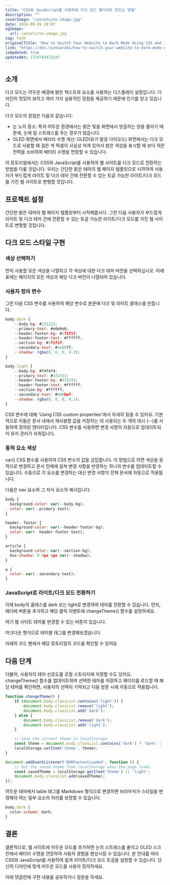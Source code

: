 ```yaml
---
title: "CSS와 JavaScript를 사용하여 다크 모드 웹사이트 만드는 방법"
description: ""
coverImage: "/assets/no-image.jpg"
date: 2024-08-26 20:07
ogImage: 
  url: /assets/no-image.jpg
tag: Tech
originalTitle: "How to Switch Your Website to Dark Mode Using CSS and JavaScript"
link: "https://dev.to/msarabi/how-to-switch-your-website-to-dark-mode-using-css-and-javascript-670"
isUpdated: true
updatedAt: 1724743473247
---
```



## 소개

다크 모드는 어두운 배경에 밝은 텍스트와 요소를 사용하는 디스플레이 설정입니다. 디자인이 멋있어 보이고 여러 가지 실용적인 장점을 제공하기 때문에 인기를 얻고 있습니다.

다크 모드의 장점은 다음과 같습니다:

- 눈 노이 증소: 특히 어두운 환경에서는 밝은 빛을 화면에서 방출하는 양을 줄이기 때문에, 눈에 덜 스트레스를 주는 경우가 많습니다.
- OLED 화면에서 배터리 수명 개선: OLED(유기 발광 다이오드) 화면에서는 다크 모드로 사용할 때 검은 색 픽셀이 사실상 꺼져 있어서 밝은 색상을 표시할 때 보다 적은 전력을 소비하여 배터리 수명을 연장할 수 있습니다.

<div class="content-ad"></div>

이 튜토리얼에서는 CSS와 JavaScript를 사용하여 웹 사이트를 다크 모드로 전환하는 방법을 다룰 것입니다. 우리는 간단한 밝은 테마의 웹 페이지 템플릿으로 시작하여 사용자가 부드럽게 라이트 및 다크 테마 간에 전환할 수 있는 토글 가능한 라이트/다크 모드를 가진 웹 사이트로 변형할 것입니다.

## 프로젝트 설정

간단한 밝은 테마의 웹 페이지 템플릿부터 시작해봅시다. 그런 다음 사용자가 부드럽게 라이트 및 다크 테마 간에 전환할 수 있는 토글 가능한 라이트/다크 모드를 가진 웹 사이트로 변형할 것입니다.

## 다크 모드 스타일 구현

<div class="content-ad"></div>

### 색상 선택하기

먼저 사용할 모든 색상을 나열하고 각 색상에 대한 다크 테마 버전을 선택하십시오. 아래 표에는 페이지의 모든 색상과 해당 다크 버전이 나열되어 있습니다.

### 사용자 정의 변수

그런 다음 CSS 변수를 사용하여 해당 변수로 본문에 다크 및 라이트 클래스를 만듭니다.

<div class="content-ad"></div>

```js
body.dark {
    --body-bg: #121212;
    --primary-text: #e0e0e0;
    --header-footer-bg: #1f1f1f;
    --header-footer-text: #ffffff;
    --section-bg: #1f1f1f;
    --secondary-text: #1e90ff;
    --shadow: rgba(0, 0, 0, 0.2);
}

body.light {
    --body-bg: #f4f4f4;
    --primary-text: #333333;
    --header-footer-bg: #333333;
    --header-footer-text: #ffffff;
    --section-bg: #ffffff;
    --secondary-text: #006baf;
    --shadow: rgba(0, 0, 0, 0.1);
}
```

CSS 변수에 대해 'Using CSS custom properties'에서 자세히 읽을 수 있어요. 기본적으로 이들은 문서 내에서 재사용할 값을 저장하는 데 사용되는 두 개의 대시 (--)를 사용하여 정의된 엔티티입니다. CSS 변수를 사용하면 변경 사항이 자동으로 업데이트되어 유지 관리가 쉬워집니다.

### 동적 요소 색상

var() CSS 함수를 사용하여 CSS 변수의 값을 삽입합니다. 이 방법으로 하면 색상을 동적으로 변경하고 문서 전체에 걸쳐 변경 사항을 반영하는 하나의 변수를 업데이트할 수 있습니다. 수동으로 각 요소를 변경하는 대신 변경 사항이 전체 문서에 자동으로 적용됩니다.

<div class="content-ad"></div>

다음은 nav 요소와 그 자식 요소의 예시입니다.

```js
body {
  background-color: var(--body-bg);
  color: var(--primary-text);
}

header, footer {
  background-color: var(--header-footer-bg);
  color: var(--header-footer-text);
}

article {
  background-color: var(--section-bg);
  box-shadow: 0 4px 8px var(--shadow);
}

a {
  color: var(--secondary-text);
}
```

### JavaScript로 라이트/다크 모드 전환하기

이제 body의 클래스를 dark 또는 light로 변경하여 테마를 전환할 수 있습니다. 먼저, 헤더에 버튼을 추가하고 해당 클릭 이벤트에 changeTheme() 함수를 설정하세요.

<div class="content-ad"></div>

여기 웹 사이트 테마를 변경할 수 있는 버튼이 있습니다. 

마크다운 형식으로 테이블 태그를 변경해보겠습니다.

<div class="content-ad"></div>

아래의 코드 펜에서 해당 튜토리얼의 코드를 확인할 수 있어요

## 다음 단계

더불어, 사용자의 테마 선호도를 로컬 스토리지에 저장할 수도 있어요. changeTheme() 함수를 업데이트하여 선택한 테마를 저장하고 페이지를 로드할 때 해당 테마를 확인하면, 사용자의 선택이 기억되고 다음 방문 시에 자동으로 적용됩니다.

```js
function changeTheme() {
    if (document.body.classList.contains('light')) {
        document.body.classList.remove('light');
        document.body.classList.add('dark');
    } else {
        document.body.classList.remove('dark');
        document.body.classList.add('light');
    }

    // Save the current theme in localStorage
    const theme = document.body.classList.contains('dark') ? 'dark' : 'light';
    localStorage.setItem('theme', theme);
}

document.addEventListener('DOMContentLoaded', function () {
    // Get the saved theme from localStorage when the page loads
    const savedTheme = localStorage.getItem('theme') || 'light';
    document.body.classList.add(savedTheme);
});
```

<div class="content-ad"></div>

어두운 테마에서 table 태그를 Markdown 형식으로 변경하면 브라우저가 스타일을 변경해야 하는 일부 요소의 처리를 보장할 수 있습니다.

```js
body.dark {
  color-scheme: dark;
}
```

## 결론

결론적으로, 웹 사이트에 어두운 모드를 추가하면 눈의 스트레스를 줄이고 OLED 스크린에서 배터리 수명을 연장하여 사용자 경험을 향상시킬 수 있습니다. 본 안내를 따라 CSS와 JavaScript를 사용하여 쉽게 라이트/다크 모드 토글을 설정할 수 있습니다. 당신의 디자인에 맞게 어두운 모드를 사용자 정의하세요.

<div class="content-ad"></div>

아래 댓글란에 구현 내용을 공유하거나 질문을 하세요.